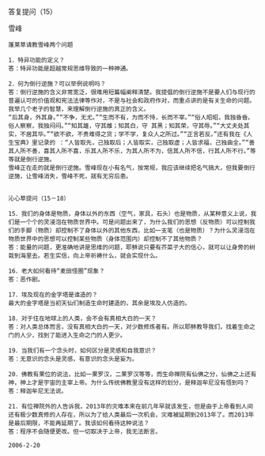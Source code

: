 答复提问（15）

雪峰


    蓬莱草请教雪峰两个问题

    1．特异功能的定义？
    答：特异功能是超越常规思维导致的一种神通。

    2．何为倒行逆施？可以举例说明吗？
    答：倒行逆施的含义非常宽泛，很难用短篇幅阐释清楚。我提倡的倒行逆施不是要人们与现行的普遍认可的价值观和宪法法律等作对，不是与社会和政府作对，而重点讲的是有关生命的问题。我举几个老子的智慧，来理解倒行逆施的真正的含义。
    “后其身，外其身。”“不争，无尤。”“生而不有，为而不恃，长而不宰。”“俗人昭昭，我独昏昏。俗人察察，我独闷闷。”“知其雄，守其雌；知其白，守 其黑；知其荣，守其辱。”“大丈夫处其实，不居其华。”“欲不欲，不贵难得之货；学不学，复众人之所过。”“正言若反。”还有我在《人生宝典》里记录的 ：“人皆取先，己独取后；人皆取实，己独取虚；人皆求福，己独曲全。”“善其人所不善，喜其人所不喜，乐其人所不乐，为其人所不为，信其人所不信，行其人所不行。”等等就是倒行逆施。
    雪峰正在走的就是倒行逆施。雪峰现在小有名气，按常规，我应该继续把名气搞大，但我要倒行逆施，让雪峰消失，雪峰不死，就有无穷后患。


    沁心草提问（15－18）

    15．我们的身体是物质，身体以外的东西（空气，家具，石头）也是物质，从某种意义上说，我们是一个个的灵浸泡在物质世界中。可是问题出来了，为什么我们的思想（反物质）可以控制我们的手脚（物质）却控制不了身体以外的其他东西，比如一支笔（也是物质）？为什么灵浸泡在物质世界中的思想可以控制某些物质（身体范围内）却控制不了其他物质？
    答：能量的问题，更准确地讲是思维的问题，耶稣说只要有芥菜子大的信心，就可以让身旁的树栽到海里去。若生实信，向上帝祈祷什么，就会实现什么。

    16．老大如何看待“麦田怪圈”现象？
    答：恶作剧。

    17．埃及现在的金字塔是谁造的？
    最大的金字塔是当初天仙们制造生命时建造的，其余是埃及人仿造的。

    18．对于住在地球上的人类，会不会有真相大白的一天？
    答：对人类总体而言，没有真相大白的一天，对少数修炼者有。所以耶稣教导我们，找着生命之门的人少，找到了能进入生命之门的人更少。

    19．当我们有一个念头时，如何区分是灵感和自我意识？
    答：无意识的念头是灵感，有意识的念头是妄为。

    20．佛教有果位的说法，比如一果罗汉，二果罗汉等等，而生命禅院有仙佛之分，仙佛之上还有神，神上才是宇宙的主宰上帝。为什么传统佛教里没有这样的划分，是释迦牟尼没有悟到吗？
    答：释迦牟尼无法说。

    21．有位禅院外的人告诉我，2013年的灾难本来在前几年早就该发生，但是由于上帝看到人间还有极少数真修的人存在，所以为了给人类最后一次机会，灾难被延期到2013年了。而2013年是最后期限，不能再延期了。我该如何看待这种说法？
    答：程序不会随便更改。但一切取决于上帝，我无法断言。

    2006-2-20

